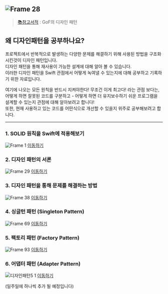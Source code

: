 ![Frame 28](https://user-images.githubusercontent.com/60260284/154082196-3a8f9d43-8b05-48bb-95bd-efdeb57616f5.png)
---
> [📚참고서적](http://www.yes24.com/Product/Goods/17525598) : GoF의 디자인 패턴

## 왜 디자인패턴을 공부하나요?


프로젝트에서 반복적으로 발생하는 다양한 문제를 해결하기 위해 사용된 방법을 구조화 시킨것이 디자인 패턴입니다.<br>
디자인 패턴을 통해 재사용이 가능한 설계에 대해 알아 볼 수 있습니다.<br>
이러한 디자인 패턴을 Swift 관점에서 어떻게 녹여낼 수 있는지에 대해 공부하고 기록하기 위한 자료입니다.<br>

여기에 나오는 모든 원칙을 반드시 지켜야한다! 무조건 이게 최고다! 라는 관점 보다는,<br>
어떻게 하면 잘못된 코드를 구분하고 - 어떻게 하면 더 유지보수하기 쉬운 프로그램을 설계할 수 있는지 관점에 대해 알아보려고 합니다!<br>
또한, 현재 사용하고 있는 코드를 어떤식으로 개선할 수 있을지 위주로 공부해보려고 합니다.

---

### 1. SOLID 원칙을 Swift에 적용해보기 
![Frame 1](https://user-images.githubusercontent.com/60260284/154085526-1b6217a0-d02d-4dd6-a062-85d616f63882.png)
[이동하기](https://github.com/i-colours-u/Design-Pattern-In-Swift/blob/main/contents/1-SOLID.md)

### 2. 디자인 패턴의 서론
![Frame 29](https://user-images.githubusercontent.com/60260284/154127315-c862a1a2-13c8-4967-92ce-994058da09ae.png)
[이동하기](https://github.com/i-colours-u/Design-Pattern-In-Swift/blob/main/contents/2-Design-Pattern-Intro.md)

### 3. 디자인 패턴을 통해 문제를 해결하는 방법
![Frame 38](https://user-images.githubusercontent.com/60260284/154905374-98070f75-5fa9-43d9-bdbb-d1acc5e624b0.png)
[이동하기](https://github.com/i-colours-u/Design-Pattern-In-Swift/blob/main/contents/3-Design-Pattern-Problem-Intro.md)

### 4. 싱글턴 패턴 (Singleton Pattern)
![Frame 69](https://user-images.githubusercontent.com/60260284/156298243-85bc8011-1326-4e49-9fce-08462382aabb.png)
[이동하기](https://github.com/i-colours-u/Design-Pattern-In-Swift/blob/main/contents/4-Singleton.md)

### 5. 팩토리 패턴 (Factory Pattern)
![Frame 93](https://user-images.githubusercontent.com/60260284/157382591-f81bb179-1773-45fe-b54c-ffd3dd004db6.png)
[이동하기](https://github.com/i-colours-u/Design-Pattern-In-Swift/blob/main/contents/5-Factory.md)

### 6. 어댑터 패턴 (Adapter Pattern)
![디자인패턴5 1](https://user-images.githubusercontent.com/60260284/159633618-159a28e3-507d-493f-a3f9-d4703b40d903.png)
[이동하기](https://github.com/i-colours-u/Design-Pattern-In-Swift/blob/main/contents/6-Adapter.md)

(일주일에 하나씩 추가 될 예정입니다)
